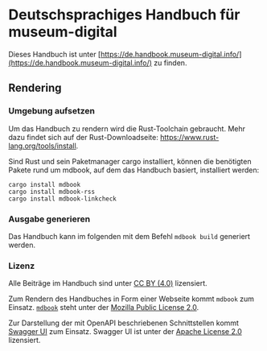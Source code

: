 # Deutschsprachiges Handbuch für museum-digital

Dieses Handbuch ist unter [https://de.handbook.museum-digital.info/](https://de.handbook.museum-digital.info/) zu finden.

## Rendering

### Umgebung aufsetzen

Um das Handbuch zu rendern wird die Rust-Toolchain gebraucht. Mehr dazu findet sich auf der Rust-Downloadseite: https://www.rust-lang.org/tools/install.

Sind Rust und sein Paketmanager cargo installiert, können die benötigten Pakete rund um mdbook, auf dem das Handbuch basiert, installiert werden:

```
cargo install mdbook
cargo install mdbook-rss
cargo install mdbook-linkcheck
```

### Ausgabe generieren

Das Handbuch kann im folgenden mit dem Befehl `mdbook build` generiert werden.

### Lizenz

Alle Beiträge im Handbuch sind unter [CC BY (4.0)](https://creativecommons.org/licenses/by/4.0/) lizensiert.

Zum Rendern des Handbuches in Form einer Webseite kommt `mdbook`  zum Einsatz. [`mdbook`](https://github.com/rust-lang/mdBook) steht unter der [Mozilla Public License 2.0](https://github.com/rust-lang/mdBook/blob/master/LICENSE).

Zur Darstellung der mit OpenAPI beschriebenen Schnittstellen kommt [Swagger UI](https://github.com/swagger-api/swagger-ui) zum Einsatz. Swagger UI ist unter der [Apache License 2.0](https://github.com/swagger-api/swagger-ui/blob/master/LICENSE) lizensiert.
